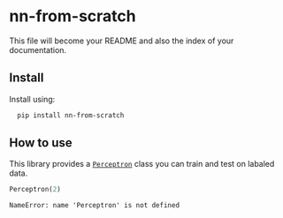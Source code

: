 nn-from-scratch
================

<!-- WARNING: THIS FILE WAS AUTOGENERATED! DO NOT EDIT! -->

This file will become your README and also the index of your
documentation.

## Install

Install using:

``` sh
  pip install nn-from-scratch
```

## How to use

This library provides a
[`Perceptron`](https://jprzybysz.github.io/nn-from-scratch/mlp.html#perceptron)
class you can train and test on labaled data.

``` python
Perceptron(2)
```

    NameError: name 'Perceptron' is not defined
